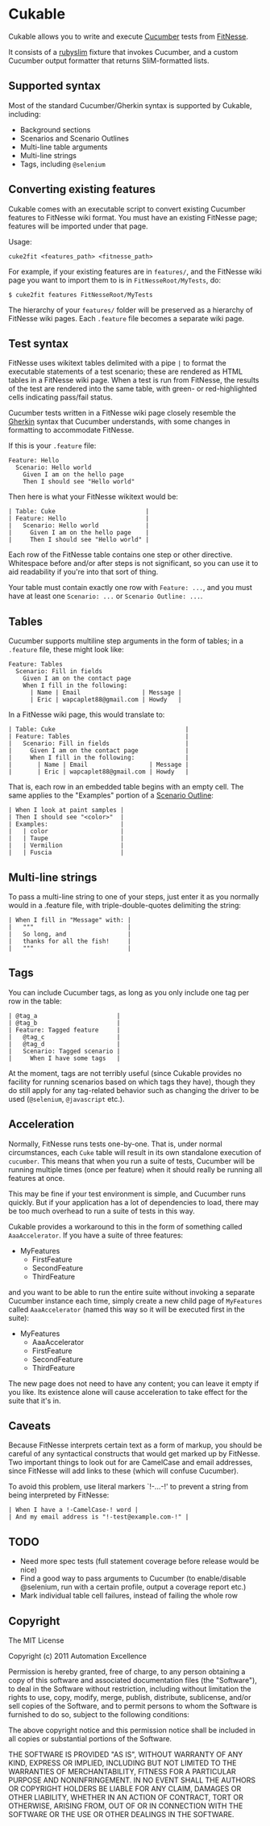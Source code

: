 Cukable
=======

Cukable allows you to write and execute [Cucumber](http://cukes.info) tests
from [FitNesse](http://fitnesse.org).

It consists of a [rubyslim](http://github.com/unclebob/rubyslim) fixture that
invokes Cucumber, and a custom Cucumber output formatter that returns
SliM-formatted lists.


Supported syntax
----------------

Most of the standard Cucumber/Gherkin syntax is supported by Cukable, including:

- Background sections
- Scenarios and Scenario Outlines
- Multi-line table arguments
- Multi-line strings
- Tags, including `@selenium`


Converting existing features
----------------------------

Cukable comes with an executable script to convert existing Cucumber features
to FitNesse wiki format. You must have an existing FitNesse page; features will
be imported under that page.

Usage:

    cuke2fit <features_path> <fitnesse_path>

For example, if your existing features are in `features/`, and the FitNesse
wiki page you want to import them to is in `FitNesseRoot/MyTests`, do:

    $ cuke2fit features FitNesseRoot/MyTests

The hierarchy of your `features/` folder will be preserved as a hierarchy of
FitNesse wiki pages. Each `.feature` file becomes a separate wiki page.


Test syntax
-----------

FitNesse uses wikitext tables delimited with a pipe `|` to format the
executable statements of a test scenario; these are rendered as HTML tables in
a FitNesse wiki page. When a test is run from FitNesse, the results of the test
are rendered into the same table, with green- or red-highlighted cells indicating
pass/fail status.

Cucumber tests written in a FitNesse wiki page closely resemble the
[Gherkin](http://github.com/aslakhellesoy/cucumber/wiki/gherkin) syntax that
Cucumber understands, with some changes in formatting to accommodate FitNesse.

If this is your `.feature` file:

    Feature: Hello
      Scenario: Hello world
        Given I am on the hello page
        Then I should see "Hello world"

Then here is what your FitNesse wikitext would be:

    | Table: Cuke                         |
    | Feature: Hello                      |
    |   Scenario: Hello world             |
    |     Given I am on the hello page    |
    |     Then I should see "Hello world" |

Each row of the FitNesse table contains one step or other directive. Whitespace
before and/or after steps is not significant, so you can use it to aid
readability if you're into that sort of thing.

Your table must contain exactly one row with `Feature: ...`, and you must have
at least one `Scenario: ...` or `Scenario Outline: ...`.


Tables
------

Cucumber supports multiline step arguments in the form of tables; in a
`.feature` file, these might look like:

    Feature: Tables
      Scenario: Fill in fields
        Given I am on the contact page
        When I fill in the following:
          | Name | Email                 | Message |
          | Eric | wapcaplet88@gmail.com | Howdy   |

In a FitNesse wiki page, this would translate to:

    | Table: Cuke                                    |
    | Feature: Tables                                |
    |   Scenario: Fill in fields                     |
    |     Given I am on the contact page             |
    |     When I fill in the following:              |
    |       | Name | Email                 | Message |
    |       | Eric | wapcaplet88@gmail.com | Howdy   |

That is, each row in an embedded table begins with an empty cell. The same
applies to the "Examples" portion of a
[Scenario Outline](https://github.com/aslakhellesoy/cucumber/wiki/scenario-outlines):

    | When I look at paint samples |
    | Then I should see "<color>"  |
    | Examples:                    |
    |   | color                    |
    |   | Taupe                    |
    |   | Vermilion                |
    |   | Fuscia                   |


Multi-line strings
------------------

To pass a multi-line string to one of your steps, just enter it as you normally
would in a .feature file, with triple-double-quotes delimiting the string:

    | When I fill in "Message" with: |
    |   """                          |
    |   So long, and                 |
    |   thanks for all the fish!     |
    |   """                          |


Tags
----

You can include Cucumber tags, as long as you only include one tag per row in
the table:

    | @tag_a                      |
    | @tag_b                      |
    | Feature: Tagged feature     |
    |   @tag_c                    |
    |   @tag_d                    |
    |   Scenario: Tagged scenario |
    |     When I have some tags   |

At the moment, tags are not terribly useful (since Cukable provides no facility
for running scenarios based on which tags they have), though they do still apply
for any tag-related behavior such as changing the driver to be used (`@selenium`,
`@javascript` etc.).


Acceleration
------------

Normally, FitNesse runs tests one-by-one. That is, under normal circumstances,
each `Cuke` table will result in its own standalone execution of `cucumber`.
This means that when you run a suite of tests, Cucumber will be running
multiple times (once per feature) when it should really be running all features
at once.

This may be fine if your test environment is simple, and Cucumber runs quickly.
But if your application has a lot of dependencies to load, there may be too much
overhead to run a suite of tests in this way.

Cukable provides a workaround to this in the form of something called `AaaAccelerator`.
If you have a suite of three features:

- MyFeatures
    - FirstFeature
    - SecondFeature
    - ThirdFeature

and you want to be able to run the entire suite without invoking a separate
Cucumber instance each time, simply create a new child page of `MyFeatures` called
`AaaAccelerator` (named this way so it will be executed first in the suite):

- MyFeatures
    - AaaAccelerator
    - FirstFeature
    - SecondFeature
    - ThirdFeature

The new page does not need to have any content; you can leave it empty if you
like. Its existence alone will cause acceleration to take effect for the suite
that it's in.


Caveats
-------

Because FitNesse interprets certain text as a form of markup, you should be
careful of any syntactical constructs that would get marked up by FitNesse.
Two important things to look out for are CamelCase and email addresses, since
FitNesse will add links to these (which will confuse Cucumber).

To avoid this problem, use literal markers `!-...-!' to prevent a string from
being interpreted by FitNesse:

    | When I have a !-CamelCase-! word |
    | And my email address is "!-test@example.com-!" |


TODO
----

- Need more spec tests (full statement coverage before release would be nice)
- Find a good way to pass arguments to Cucumber (to enable/disable @selenium,
  run with a certain profile, output a coverage report etc.)
- Mark individual table cell failures, instead of failing the whole row


Copyright
---------

The MIT License

Copyright (c) 2011 Automation Excellence

Permission is hereby granted, free of charge, to any person obtaining
a copy of this software and associated documentation files (the
"Software"), to deal in the Software without restriction, including
without limitation the rights to use, copy, modify, merge, publish,
distribute, sublicense, and/or sell copies of the Software, and to
permit persons to whom the Software is furnished to do so, subject to
the following conditions:

The above copyright notice and this permission notice shall be
included in all copies or substantial portions of the Software.

THE SOFTWARE IS PROVIDED "AS IS", WITHOUT WARRANTY OF ANY KIND,
EXPRESS OR IMPLIED, INCLUDING BUT NOT LIMITED TO THE WARRANTIES OF
MERCHANTABILITY, FITNESS FOR A PARTICULAR PURPOSE AND
NONINFRINGEMENT. IN NO EVENT SHALL THE AUTHORS OR COPYRIGHT HOLDERS BE
LIABLE FOR ANY CLAIM, DAMAGES OR OTHER LIABILITY, WHETHER IN AN ACTION
OF CONTRACT, TORT OR OTHERWISE, ARISING FROM, OUT OF OR IN CONNECTION
WITH THE SOFTWARE OR THE USE OR OTHER DEALINGS IN THE SOFTWARE.

